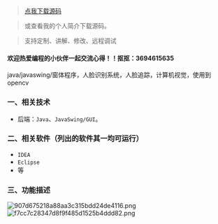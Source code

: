 > [点我下载源码](https://www.notmaker.com/detail/9d481fc375184255adbf68f75baef87a/ghp) 


> 或查看我的个人简介下载源码。

> 支持定制、讲解、修改、远程调试


#### 欢迎热爱编程的小伙伴一起交流心得！！抠抠：3694615635 



java/javaswing/窗体程序，人脸识别系统，人脸追踪，计算机视觉，使用到opencv


### 一、相关技术
- 后端：`Java`、`JavaSwing/GUI`。
### 二、相关软件（列出的软件其一均可运行）
- `IDEA`
- `Eclipse`
- 等

### 三、功能描述
![907d675218a88aa3c315bdd24de4116.png](https://store.ptcc9.top/notmaker/user_upload/ba15bc64d0b24c178659372c9c4386bd/2024-03-02%2000:43:56_907d675218a88aa3c315bdd24de4116.png)
![f7cc7c28347d8f9f485d1525b4ddd82.png](https://store.ptcc9.top/notmaker/user_upload/ba15bc64d0b24c178659372c9c4386bd/2024-03-02%2000:44:00_f7cc7c28347d8f9f485d1525b4ddd82.png)
